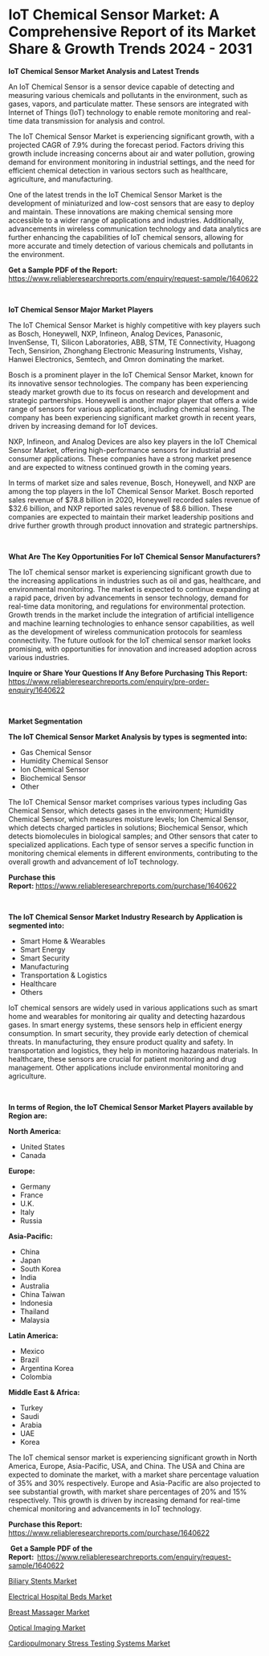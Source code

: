 <p><h1>IoT Chemical Sensor Market: A Comprehensive Report of its Market Share & Growth Trends 2024 - 2031</h1></p><p><strong>IoT Chemical Sensor Market Analysis and Latest Trends</strong></p>
<p><p>An IoT Chemical Sensor is a sensor device capable of detecting and measuring various chemicals and pollutants in the environment, such as gases, vapors, and particulate matter. These sensors are integrated with Internet of Things (IoT) technology to enable remote monitoring and real-time data transmission for analysis and control.</p><p>The IoT Chemical Sensor Market is experiencing significant growth, with a projected CAGR of 7.9% during the forecast period. Factors driving this growth include increasing concerns about air and water pollution, growing demand for environment monitoring in industrial settings, and the need for efficient chemical detection in various sectors such as healthcare, agriculture, and manufacturing.</p><p>One of the latest trends in the IoT Chemical Sensor Market is the development of miniaturized and low-cost sensors that are easy to deploy and maintain. These innovations are making chemical sensing more accessible to a wider range of applications and industries. Additionally, advancements in wireless communication technology and data analytics are further enhancing the capabilities of IoT chemical sensors, allowing for more accurate and timely detection of various chemicals and pollutants in the environment.</p></p>
<p><strong>Get a Sample PDF of the Report:&nbsp;</strong> <a href="https://www.reliableresearchreports.com/enquiry/request-sample/1640622">https://www.reliableresearchreports.com/enquiry/request-sample/1640622</a></p>
<p>&nbsp;</p>
<p><strong>IoT Chemical Sensor Major Market Players</strong></p>
<p><p>The IoT Chemical Sensor Market is highly competitive with key players such as Bosch, Honeywell, NXP, Infineon, Analog Devices, Panasonic, InvenSense, TI, Silicon Laboratories, ABB, STM, TE Connectivity, Huagong Tech, Sensirion, Zhonghang Electronic Measuring Instruments, Vishay, Hanwei Electronics, Semtech, and Omron dominating the market.</p><p>Bosch is a prominent player in the IoT Chemical Sensor Market, known for its innovative sensor technologies. The company has been experiencing steady market growth due to its focus on research and development and strategic partnerships. Honeywell is another major player that offers a wide range of sensors for various applications, including chemical sensing. The company has been experiencing significant market growth in recent years, driven by increasing demand for IoT devices.</p><p>NXP, Infineon, and Analog Devices are also key players in the IoT Chemical Sensor Market, offering high-performance sensors for industrial and consumer applications. These companies have a strong market presence and are expected to witness continued growth in the coming years.</p><p>In terms of market size and sales revenue, Bosch, Honeywell, and NXP are among the top players in the IoT Chemical Sensor Market. Bosch reported sales revenue of $78.8 billion in 2020, Honeywell recorded sales revenue of $32.6 billion, and NXP reported sales revenue of $8.6 billion. These companies are expected to maintain their market leadership positions and drive further growth through product innovation and strategic partnerships.</p></p>
<p>&nbsp;</p>
<p><strong>What Are The Key Opportunities For IoT Chemical Sensor Manufacturers?</strong></p>
<p><p>The IoT chemical sensor market is experiencing significant growth due to the increasing applications in industries such as oil and gas, healthcare, and environmental monitoring. The market is expected to continue expanding at a rapid pace, driven by advancements in sensor technology, demand for real-time data monitoring, and regulations for environmental protection. Growth trends in the market include the integration of artificial intelligence and machine learning technologies to enhance sensor capabilities, as well as the development of wireless communication protocols for seamless connectivity. The future outlook for the IoT chemical sensor market looks promising, with opportunities for innovation and increased adoption across various industries.</p></p>
<p><strong>Inquire or Share Your Questions If Any Before Purchasing This Report:</strong> <a href="https://www.reliableresearchreports.com/enquiry/pre-order-enquiry/1640622">https://www.reliableresearchreports.com/enquiry/pre-order-enquiry/1640622</a></p>
<p>&nbsp;</p>
<p><strong>Market Segmentation</strong></p>
<p><strong>The IoT Chemical Sensor Market Analysis by types is segmented into:</strong></p>
<p><ul><li>Gas Chemical Sensor</li><li>Humidity Chemical Sensor</li><li>Ion Chemical Sensor</li><li>Biochemical Sensor</li><li>Other</li></ul></p>
<p><p>The IoT Chemical Sensor market comprises various types including Gas Chemical Sensor, which detects gases in the environment; Humidity Chemical Sensor, which measures moisture levels; Ion Chemical Sensor, which detects charged particles in solutions; Biochemical Sensor, which detects biomolecules in biological samples; and Other sensors that cater to specialized applications. Each type of sensor serves a specific function in monitoring chemical elements in different environments, contributing to the overall growth and advancement of IoT technology.</p></p>
<p><strong>Purchase this Report:&nbsp;</strong><a href="https://www.reliableresearchreports.com/purchase/1640622">https://www.reliableresearchreports.com/purchase/1640622</a></p>
<p>&nbsp;</p>
<p><strong>The IoT Chemical Sensor Market Industry Research by Application is segmented into:</strong></p>
<p><ul><li>Smart Home & Wearables</li><li>Smart Energy</li><li>Smart Security</li><li>Manufacturing</li><li>Transportation & Logistics</li><li>Healthcare</li><li>Others</li></ul></p>
<p><p>IoT chemical sensors are widely used in various applications such as smart home and wearables for monitoring air quality and detecting hazardous gases. In smart energy systems, these sensors help in efficient energy consumption. In smart security, they provide early detection of chemical threats. In manufacturing, they ensure product quality and safety. In transportation and logistics, they help in monitoring hazardous materials. In healthcare, these sensors are crucial for patient monitoring and drug management. Other applications include environmental monitoring and agriculture.</p></p>
<p>&nbsp;</p>
<p><strong>In terms of Region, the IoT Chemical Sensor Market Players available by Region are:</strong></p>
<p>
    <p> <strong> North America: </strong>
        <ul>
            <li>United States</li>
            <li>Canada</li>
        </ul>
        </p> 
    <p> <strong> Europe: </strong>
        <ul>
            <li>Germany</li>
            <li>France</li>
            <li>U.K.</li>
            <li>Italy</li>
            <li>Russia</li>
        </ul>
        </p> 
    <p> <strong> Asia-Pacific: </strong>
        <ul>
            <li>China</li>
            <li>Japan</li>
            <li>South Korea</li>
            <li>India</li>
            <li>Australia</li>
            <li>China Taiwan</li>
            <li>Indonesia</li>
            <li>Thailand</li>
            <li>Malaysia</li>
        </ul>
        </p> 
    <p> <strong> Latin America: </strong>
        <ul>
            <li>Mexico</li>
            <li>Brazil</li>
            <li>Argentina Korea</li>
            <li>Colombia</li>
        </ul>
        </p> 
    <p> <strong> Middle East & Africa: </strong>
        <ul>
            <li>Turkey</li>
            <li>Saudi</li>
            <li>Arabia</li>
            <li>UAE</li>
            <li>Korea</li>
        </ul>
    </p>
    </p>
<p><p>The IoT chemical sensor market is experiencing significant growth in North America, Europe, Asia-Pacific, USA, and China. The USA and China are expected to dominate the market, with a market share percentage valuation of 35% and 30% respectively. Europe and Asia-Pacific are also projected to see substantial growth, with market share percentages of 20% and 15% respectively. This growth is driven by increasing demand for real-time chemical monitoring and advancements in IoT technology.</p></p>
<p><strong>Purchase this Report: </strong><a href="https://www.reliableresearchreports.com/purchase/1640622">https://www.reliableresearchreports.com/purchase/1640622</a></p>
<p>&nbsp;<strong>Get a Sample PDF of the Report:&nbsp;&nbsp;</strong><a href="https://www.reliableresearchreports.com/enquiry/request-sample/1640622">https://www.reliableresearchreports.com/enquiry/request-sample/1640622</a></p>
<p><strong></strong></p>
<p><p><a href="https://medium.com/@karleelakin435/biliary-stents-market-report-reveals-the-latest-trends-and-growth-opportunities-of-this-market-8b12382cb5a4">Biliary Stents Market</a></p><p><a href="https://medium.com/@karleelakin435/electrical-hospital-beds-market-outlook-industry-overview-and-forecast-2024-to-2031-49fd4bec52f1">Electrical Hospital Beds Market</a></p><p><a href="https://medium.com/@karleelakin435/breast-massager-market-analysis-its-cagr-market-segmentation-and-global-industry-overview-038f6eca5d67">Breast Massager Market</a></p><p><a href="https://medium.com/@anthonywade766/optical-imaging-nbsp-market-focuses-on-market-share-size-and-projected-forecast-till-2031-bf4b0cfa134d">Optical Imaging Market</a></p><p><a href="https://medium.com/@karleelakin435/cardiopulmonary-stress-testing-systems-market-the-key-to-successful-business-strategy-forecast-df56e1911a24">Cardiopulmonary Stress Testing Systems Market</a></p></p>